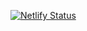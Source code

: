 [![Netlify Status](https://api.netlify.com/api/v1/badges/ac4fd409-493a-44a7-bf39-b489df1b07a2/deploy-status)](https://app.netlify.com/sites/biblioguia/deploys)
